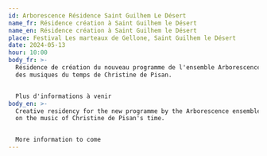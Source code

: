 ```yaml
---
id: Arborescence Résidence Saint Guilhem Le Désert
name_fr: Résidence création à Saint Guilhem le Désert
name_en: Résidence création à Saint Guilhem le Désert
place: Festival Les marteaux de Gellone, Saint Guilhem le Désert
date: 2024-05-13
hour: 10:00
body_fr: >-
  Résidence de création du nouveau programme de l'ensemble Arborescence autour
  des musiques du temps de Christine de Pisan. 


  Plus d'informations à venir
body_en: >-
  Creative residency for the new programme by the Arborescence ensemble, based
  on the music of Christine de Pisan's time. 


  More information to come
---
```

